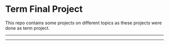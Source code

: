 # Term Final Project

 This repo contains some projects on different topics as these projects were done as term project.

---
---
